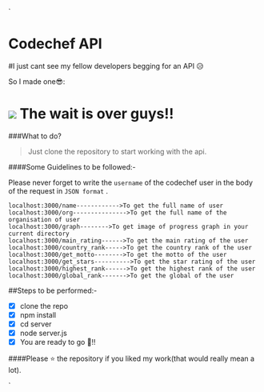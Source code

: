 `

# Codechef API

#I just cant see my fellow developers begging for an API 😥

So I made one😎:

![](https://res.cloudinary.com/dcykxiua2/image/upload/v1599109301/codechef_discuss_qbgpt6.png)
The wait is over guys!!
=============

###What to do?

> Just clone the repository to start working with the api.

####Some Guidelines to be followed:-

Please never forget to write the `username` of the codechef user in the body of the request in `JSON format` .

    localhost:3000/name------------>To get the full name of user
    localhost:3000/org--------------->To get the full name of the organisation of user
    localhost:3000/graph-------->To get image of progress graph in your current directory
    localhost:3000/main_rating------>To get the main rating of the user
    localhost:3000/country_rank----->To get the country rank of the user
    localhost:3000/get_motto-------->To get the motto of the user
    localhost:3000/get_stars---------->To get the star rating of the user
    localhost:3000/highest_rank------>To get the highest rank of the user
    localhost:3000/global_rank------->To get the global of the user

##Steps to be performed:-

-   [x] clone the repo
-   [x] npm install
-   [x] cd server
-   [x] node server.js
-   [x] You are ready to go 🤟!!

####Please ⭐ the repository if you liked my work(that would really mean a lot).

`
